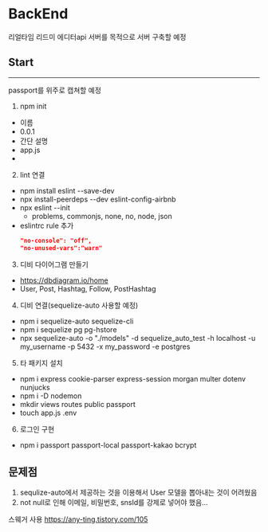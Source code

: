 # BackEnd
리얼타임 리드미 에디터api 서버를 목적으로 서버 구축할 예정
## Start
***
passport를 위주로 캡쳐할 예정
1. npm init
  - 이름
  - 0.0.1
  - 간단 설명
  - app.js
  - 
2. lint 연결
  - npm install eslint --save-dev
  - npx install-peerdeps --dev eslint-config-airbnb
  - npx eslint --init
    - problems, commonjs, none, no, node, json
  - eslintrc rule 추가
      ```json
      "no-console": "off",
      "no-unused-vars":"warn"
      ```
3. 디비 다이어그램 만들기
  - https://dbdiagram.io/home
  - User, Post, Hashtag, Follow, PostHashtag
4. 디비 연결(sequelize-auto 사용할 예정)
  - npm i sequelize-auto sequelize-cli
  - npm i sequelize pg pg-hstore
  - npx sequelize-auto -o "./models" -d sequelize_auto_test -h localhost -u my_username -p 5432 -x my_password -e postgres
5. 타 패키지 설치
  - npm i express cookie-parser express-session morgan multer dotenv nunjucks
  - npm i -D nodemon
  - mkdir views routes public passport
  - touch app.js .env
6. 로그인 구현
  - npm i passport passport-local passport-kakao bcrypt

## 문제점
1. sequlize-auto에서 제공하는 것을 이용해서 User 모델을 뽑아내는 것이 어려웠음
2. not null로 인해 이메일, 비밀번호, snsId를 강제로 넣어야 했음...

스웨거 사용
https://any-ting.tistory.com/105